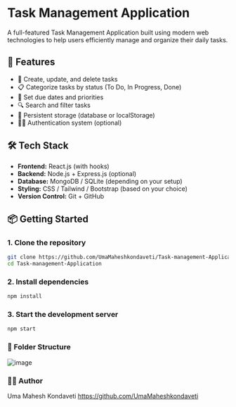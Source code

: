 # Task Management Application

A full-featured Task Management Application built using modern web technologies to help users efficiently manage and organize their daily tasks.

## 🚀 Features

- 📝 Create, update, and delete tasks
- 📋 Categorize tasks by status (To Do, In Progress, Done)
- 📅 Set due dates and priorities
- 🔍 Search and filter tasks
- 💾 Persistent storage (database or localStorage)
- 🧑‍💻 Authentication system (optional)

## 🛠️ Tech Stack

- **Frontend:** React.js (with hooks)
- **Backend:** Node.js + Express.js (optional)
- **Database:** MongoDB / SQLite (depending on your setup)
- **Styling:** CSS / Tailwind / Bootstrap (based on your choice)
- **Version Control:** Git + GitHub

## 📦 Getting Started

### 1. Clone the repository

```bash
git clone https://github.com/UmaMaheshkondaveti/Task-management-Application.git
cd Task-management-Application
```

### 2. Install dependencies
```bash
npm install
```
### 3. Start the development server
```bash
npm start
```
### 📁 Folder Structure

![image](https://github.com/user-attachments/assets/86800c9e-45ac-4bb6-81cf-4e98c1c2f3e9)

### 🧑‍💻 Author
Uma Mahesh Kondaveti
https://github.com/UmaMaheshkondaveti

